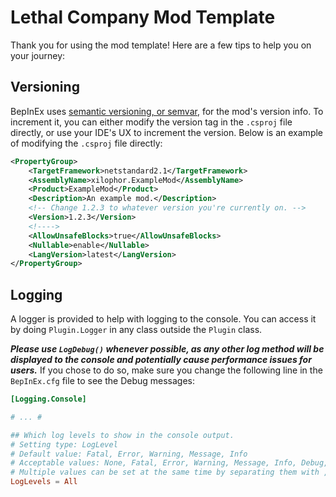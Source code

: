 # Lethal Company Mod Template

Thank you for using the mod template! Here are a few tips to help you on your journey:

## Versioning

BepInEx uses [semantic versioning, or semvar](https://semver.org/), for the mod's version info. To increment it, you can either modify the version tag in the `.csproj` file directly, or use your IDE's UX to increment the version. Below is an example of modifying the `.csproj` file directly:

```xml
<PropertyGroup>
    <TargetFramework>netstandard2.1</TargetFramework>
    <AssemblyName>xilophor.ExampleMod</AssemblyName>
    <Product>ExampleMod</Product>
    <Description>An example mod.</Description>
    <!-- Change 1.2.3 to whatever version you're currently on. -->
    <Version>1.2.3</Version>
    <!---->
    <AllowUnsafeBlocks>true</AllowUnsafeBlocks>
    <Nullable>enable</Nullable>
    <LangVersion>latest</LangVersion>
</PropertyGroup>
```

## Logging

A logger is provided to help with logging to the console. You can access it by doing `Plugin.Logger` in any class outside the `Plugin` class.

***Please use `LogDebug()` whenever possible, as any other log method will be displayed to the console and potentially cause performance issues for users.***
If you chose to do so, make sure you change the following line in the `BepInEx.cfg` file to see the Debug messages:

```toml
[Logging.Console]

# ... #

## Which log levels to show in the console output.
# Setting type: LogLevel
# Default value: Fatal, Error, Warning, Message, Info
# Acceptable values: None, Fatal, Error, Warning, Message, Info, Debug, All
# Multiple values can be set at the same time by separating them with , (e.g. Debug, Warning)
LogLevels = All
```


